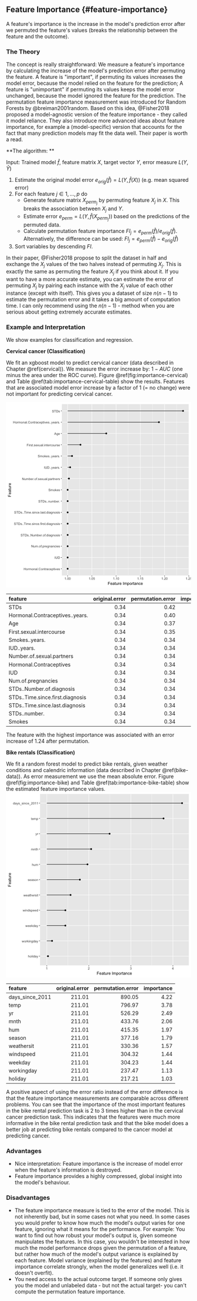 


## Feature Importance {#feature-importance}
A feature's importance is the increase in the model's prediction error after we permuted the feature's values (breaks the relationship between the feature and the outcome). 

### The Theory
The concept is really straightforward: 
We measure a feature's importance by calculating the increase of the model's prediction error after permuting the feature.
A feature is "important", if permuting its values increases the model error, because the model relied on the feature for the prediction;
A feature is "unimportant" if permuting its values keeps the model error unchanged, because the model ignored the feature for the prediction.
The permutation feature importance measurement was introduced for Random Forests by @breiman2001random.
Based on this idea, @Fisher2018 proposed a model-agnostic version of the feature importance - they called it model reliance. 
They also introduce more advanced ideas about feature importance, for example a (model-specific) version that accounts for the fact that many prediction models may fit the data well. 
Their paper is worth a read. 

**The algorithm: **

Input: Trained model $\hat{f}$, feature matrix $X$, target vector $Y$, error measure $L(Y,\hat{Y})$

1. Estimate the original model error $e_{orig}(\hat{f}) = L(Y, \hat{f}(X))$  (e.g. mean squared error)
2. For each feature $j \in 1, \ldots, p$ do
    - Generate feature matrix $X_{perm_{j}}$ by permuting feature $X_j$ in $X$. This breaks the association between $X_j$ and $Y$.
    - Estimate error $e_{perm} = L(Y, \hat{f}(X_{perm_j}))$ based on the predictions of the permuted data.
    - Calculate permutation feature importance $FI_j = e_{perm}(\hat{f}) / e_{orig}(\hat{f})$. Alternatively, the difference can be used: $FI_j = e_{perm}(\hat{f}) - e_{orig}(\hat{f})$
3. Sort variables by descending $FI$.

In their paper, @Fisher2018 propose to split the dataset in half and exchange the $X_j$ values of the two halves instead of permuting $X_j$. 
This is exactly the same as permuting the feature $X_j$ if you think about it. 
If you want to have a more accurate estimate, you can estimate the error of permuting $X_j$ by pairing each instance with the $X_j$ value of each other instance (except with itself). 
This gives you a dataset of size $n(n-1)$ to estimate the permutation error and it takes a big amount of computation time. 
I can only recommend using the $n(n-1)$ - method when you are serious about getting extremely accurate estimates.

### Example and Interpretation

We show examples for classification and regression. 

**Cervical cancer (Classification)**

We fit an xgboost model to predict cervical cancer (data described in Chapter \@ref(cervical)).
We measure the error increase by: $1 - AUC$ (one minus the area under the ROC curve).
Figure \@ref(fig:importance-cervical) and Table \@ref(tab:importance-cervical-table) show the results. 
Features that are associated model error increase by a factor of 1 (= no change) were not important for predicting cervical cancer.

![The importance for each of the features in predicting cervical cancer with an xgboost model.](images/importance-cervical-1.png)


|feature                          | original.error| permutation.error| importance|
|:--------------------------------|--------------:|-----------------:|----------:|
|STDs                             |           0.34|              0.42|       1.24|
|Hormonal.Contraceptives..years.  |           0.34|              0.40|       1.19|
|Age                              |           0.34|              0.37|       1.08|
|First.sexual.intercourse         |           0.34|              0.35|       1.03|
|Smokes..years.                   |           0.34|              0.34|       1.01|
|IUD..years.                      |           0.34|              0.34|       1.01|
|Number.of.sexual.partners        |           0.34|              0.34|       1.00|
|Hormonal.Contraceptives          |           0.34|              0.34|       1.00|
|IUD                              |           0.34|              0.34|       1.00|
|Num.of.pregnancies               |           0.34|              0.34|       1.00|
|STDs..Number.of.diagnosis        |           0.34|              0.34|       1.00|
|STDs..Time.since.first.diagnosis |           0.34|              0.34|       1.00|
|STDs..Time.since.last.diagnosis  |           0.34|              0.34|       1.00|
|STDs..number.                    |           0.34|              0.34|       1.00|
|Smokes                           |           0.34|              0.34|       1.00|

The feature with the highest importance was  associated with an error increase of 1.24 after permutation.

**Bike rentals (Classification)**

We fit a random forest model to predict bike rentals, given weather conditions and calendric information (data described in Chapter \@ref(bike-data)).
As error measurement we use the mean absolute error.
Figure \@ref(fig:importance-bike) and Table \@ref(tab:importance-bike-table) show the estimated feature importance values.
![The importance for each of the features in predicting bike rentals with a random forest.](images/importance-bike-1.png)



|feature         | original.error| permutation.error| importance|
|:---------------|--------------:|-----------------:|----------:|
|days_since_2011 |         211.01|            890.05|       4.22|
|temp            |         211.01|            796.97|       3.78|
|yr              |         211.01|            526.29|       2.49|
|mnth            |         211.01|            433.76|       2.06|
|hum             |         211.01|            415.35|       1.97|
|season          |         211.01|            377.16|       1.79|
|weathersit      |         211.01|            330.36|       1.57|
|windspeed       |         211.01|            304.32|       1.44|
|weekday         |         211.01|            304.23|       1.44|
|workingday      |         211.01|            237.47|       1.13|
|holiday         |         211.01|            217.21|       1.03|

A positive aspect of using the error ratio instead of the error difference is that the feature importance measurements are comparable across different problems. 
You can see that the importance of the most important features in the bike rental prediction task is 2 to 3 times higher than in the cervical cancer prediction task. 
This indicates that the features were much more informative in the bike rental prediction task and that the bike model does a better job at predicting bike rentals compared to the cancer model at predicting cancer.


### Advantages
- Nice interpretation: Feature importance is the increase of model error when the feature's information is destroyed.
- Feature importance provides a highly compressed, global insight into the model's behaviour. 


### Disadvantages
- The feature importance measure is tied to the error of the model.
This is not inherently bad, but in some cases not what you need.
In some cases you would prefer to know how much the model's output varies for one feature, ignoring what it means for the performance.
For example: You want to find out how robust your model's output is, given someone manipulates the features. 
In this case, you wouldn't be interested in how much the model performance drops given the permutation of a feature, but rather how much of the model's output variance is explained by each feature. 
Model variance (explained by the features) and feature importance correlate strongly, when the model generalizes well (i.e. it doesn't overfit).
- You need access to the actual outcome target. 
If someone only gives you the model and unlabeled data - but not the actual target-  you can't compute the permutation feature importance. 
